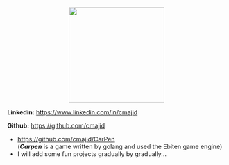 <div style="text-align:center">
  <img src="https://33333.cdn.cke-cs.com/kSW7V9NHUXugvhoQeFaf/images/f1053f2a70b832a5654832ffa19805b0a313a6ca68e55b65.png" width="220" />
</div>

**Linkedin:** https://www.linkedin.com/in/cmajid

**Github:** https://github.com/cmajid

*   https://github.com/cmajid/CarPen  
    (_**Carpen**_ is a game written by golang and used the Ebiten game engine)
*   I will add some fun projects gradually by gradually...
